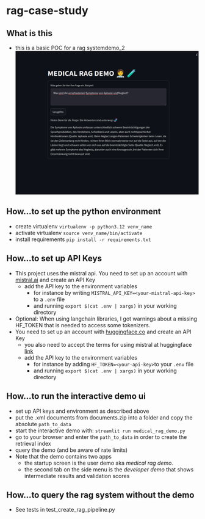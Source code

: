 # rag-case-study

## What is this
* this is a basic POC for a rag systemdemo_2
![screenshot](demo_2.png)
## How...to set up the python environment
* create virtualenv ```virtualenv -p python3.12 venv_name ```
* activate virtualenv ```source venv_name/bin/activate```
* install requirements ```pip install -r requirements.txt```
## How...to set up API Keys
* This project uses the mistral api. You need to set up an account with [mistral.ai](https://mistral.ai) and create an API Key
  * add the API key to the environment variables 
    * for instance by writing ```MISTRAL_API_KEY=<your-mistral-api-key>``` to a `.env` file
    * and running ```export $(cat .env | xargs)``` in your working directory
* Optional: When using langchain libraries, I got warnings about a missing HF_TOKEN that is needed to access some tokenizers. 
* You need to set up an account with [huggingface.co](https://huggingface.co) and create an API Key
  * you also need to accept the terms for using mistral at huggingface [link](https://huggingface.co/mistralai/Mixtral-8x7B-v0.1)
  * add the API key to the environment variables
    * for instance by adding ```HF_TOKEN=<your-api-key>```to your `.env` file
    * and running ```export $(cat .env | xargs)``` in your working directory
## How...to run the interactive demo ui
* set up API keys and environment as described above
* put the .xml documents from documents.zip into a folder and copy the absolute `path_to_data` 
* start the interactive demo with: ```streamlit run medical_rag_demo.py```
* go to your browser and enter the `path_to_data` in order to create the retrieval index
* query the demo (and be aware of rate limits)
* Note that the demo contains two apps 
  * the startup screen is the user demo aka _medical rag demo_. 
  * the second tab on the side menu is the _developer demo_ that shows intermediate results and validation scores


## How...to query the rag system without the demo
* See tests in test_create_rag_pipeline.py
